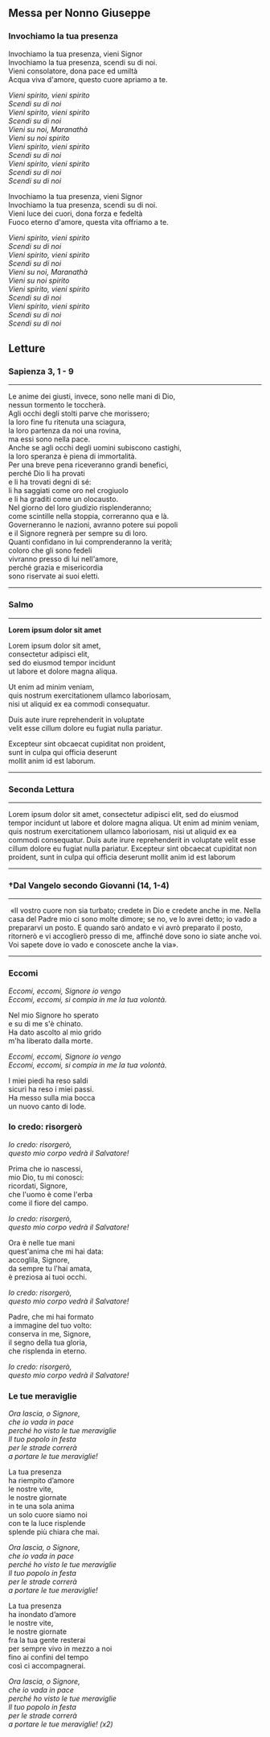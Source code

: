 ## Messa per Nonno Giuseppe
### Invochiamo la tua presenza
Invochiamo la tua presenza, vieni Signor\
Invochiamo la tua presenza, scendi su di noi.\
Vieni consolatore, dona pace ed umiltà\
Acqua viva d'amore, questo cuore apriamo a te.

_Vieni spirito, vieni spirito\
Scendi su di noi\
Vieni spirito, vieni spirito\
Scendi su di noi\
Vieni su noi, Maranathà\
Vieni su noi spirito\
Vieni spirito, vieni spirito\
Scendi su di noi\
Vieni spirito, vieni spirito\
Scendi su di noi\
Scendi su di noi_  

Invochiamo la tua presenza, vieni Signor\
Invochiamo la tua presenza, scendi su di noi.\
Vieni luce dei cuori, dona forza e fedeltà\
Fuoco eterno d'amore, questa vita offriamo a te.

_Vieni spirito, vieni spirito\
Scendi su di noi\
Vieni spirito, vieni spirito\
Scendi su di noi\
Vieni su noi, Maranathà\
Vieni su noi spirito\
Vieni spirito, vieni spirito\
Scendi su di noi\
Vieni spirito, vieni spirito\
Scendi su di noi\
Scendi su di noi_  

## Letture
### Sapienza 3, 1 - 9
---
Le anime dei giusti, invece, sono nelle mani di Dio,\
nessun tormento le toccherà.\
Agli occhi degli stolti parve che morissero;\
la loro fine fu ritenuta una sciagura,\
la loro partenza da noi una rovina,\
ma essi sono nella pace.\
Anche se agli occhi degli uomini subiscono castighi,\
la loro speranza è piena di immortalità.\
Per una breve pena riceveranno grandi benefici,\
perché Dio li ha provati\
e li ha trovati degni di sé:\
li ha saggiati come oro nel crogiuolo\
e li ha graditi come un olocausto.\
Nel giorno del loro giudizio risplenderanno;\
come scintille nella stoppia, correranno qua e là.\
Governeranno le nazioni, avranno potere sui popoli\
e il Signore regnerà per sempre su di loro.\
Quanti confidano in lui comprenderanno la verità;\
coloro che gli sono fedeli\
vivranno presso di lui nell'amore,\
perché grazia e misericordia\
sono riservate ai suoi eletti.

---

### Salmo
---
**Lorem ipsum dolor sit amet**

Lorem ipsum dolor sit amet,\
consectetur adipisci elit,\
sed do eiusmod tempor incidunt\
ut labore et dolore magna aliqua.

Ut enim ad minim veniam,\
quis nostrum exercitationem ullamco laboriosam,\
nisi ut aliquid ex ea commodi consequatur.

Duis aute irure reprehenderit in voluptate\
velit esse cillum dolore eu fugiat nulla pariatur.

Excepteur sint obcaecat cupiditat non proident,\
sunt in culpa qui officia deserunt\
mollit anim id est laborum.

---
### Seconda Lettura
---
Lorem ipsum dolor sit amet, consectetur adipisci elit, sed do eiusmod tempor incidunt ut labore et dolore magna aliqua. Ut enim ad minim veniam, quis nostrum exercitationem ullamco laboriosam, nisi ut aliquid ex ea commodi consequatur. Duis aute irure reprehenderit in voluptate velit esse cillum dolore eu fugiat nulla pariatur. Excepteur sint obcaecat cupiditat non proident, sunt in culpa qui officia deserunt mollit anim id est laborum

---
### &#8224;Dal Vangelo secondo Giovanni (14, 1-4)
---
 «Il vostro cuore non sia turbato; credete in Dio e credete anche in me. Nella casa del Padre mio ci sono molte dimore; se no, ve lo avrei detto; io vado a prepararvi un posto. E quando sarò andato e vi avrò preparato il posto, ritornerò e vi accoglierò presso di me, affinché dove sono io siate anche voi. Voi sapete dove io vado e conoscete anche la via».

---
### Eccomi

_Eccomi, eccomi, Signore io vengo\
Eccomi, eccomi, si compia in me la tua volontà._

Nel mio Signore ho sperato\
e su di me s'è chinato.\
Ha dato ascolto al mio grido\
m'ha liberato dalla morte.

_Eccomi, eccomi, Signore io vengo\
Eccomi, eccomi, si compia in me la tua volontà._

I miei piedi ha reso saldi\
sicuri ha reso i miei passi.\
Ha messo sulla mia bocca\
un nuovo canto di lode.

### Io credo: risorgerò
_Io credo: risorgerò,\
questo mio corpo vedrà il Salvatore!_

Prima che io nascessi,\
mio Dio, tu mi conosci:\
ricordati, Signore,\
che l'uomo è come l'erba\
come il fiore del campo.

_Io credo: risorgerò,\
questo mio corpo vedrà il Salvatore!_

Ora è nelle tue mani\
quest'anima che mi hai data:\
accoglila, Signore,\
da sempre tu l'hai amata,\
è preziosa ai tuoi occhi.

_Io credo: risorgerò,\
questo mio corpo vedrà il Salvatore!_

Padre, che mi hai formato\
a immagine del tuo volto:\
conserva in me, Signore,\
il segno della tua gloria,\
che risplenda in eterno.

_Io credo: risorgerò,\
questo mio corpo vedrà il Salvatore!_

### Le tue meraviglie
_Ora lascia, o Signore,\
che io vada in pace\
perché ho visto le tue meraviglie\
Il tuo popolo in festa\
per le strade correrà\
a portare le tue meraviglie!_

La tua presenza\
ha riempito d’amore\
le nostre vite,\
le nostre giornate\
in te una sola anima\
un solo cuore siamo noi\
con te la luce risplende\
splende più chiara che mai.

_Ora lascia, o Signore,\
che io vada in pace\
perché ho visto le tue meraviglie\
Il tuo popolo in festa\
per le strade correrà\
a portare le tue meraviglie!_

La tua presenza\
ha inondato d’amore\
le nostre vite,\
le nostre giornate\
fra la tua gente resterai\
per sempre vivo in mezzo a noi\
fino ai confini del tempo\
così ci accompagnerai.

_Ora lascia, o Signore,\
che io vada in pace\
perché ho visto le tue meraviglie\
Il tuo popolo in festa\
per le strade correrà\
a portare le tue meraviglie! (x2)_
